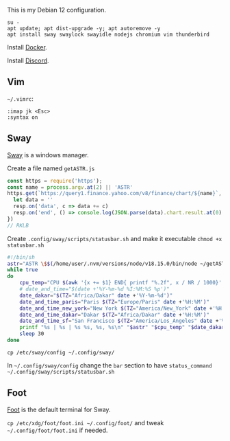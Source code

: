 This is my Debian 12 configuration.

```
su -
apt update; apt dist-upgrade -y; apt autoremove -y
apt install sway swaylock swayidle nodejs chromium vim thunderbird
```

Install [Docker](https://docs.docker.com/engine/install/debian/).

Install [Discord](https://discord.com/download).

## Vim

`~/.vimrc`: 
```
:imap jk <Esc>
:syntax on
```

## Sway

[Sway](https://swaywm.org/) is a windows manager.

Create a file named `getASTR.js`
```javascript
const https = require('https');
const name = process.argv.at(2) || 'ASTR'
https.get(`https://query1.finance.yahoo.com/v8/finance/chart/${name}`, resp => {
  let data = ''
  resp.on('data', c => data += c)
  resp.on('end', () => console.log(JSON.parse(data).chart.result.at(0).meta.regularMarketPrice))
})
// RKLB
```

Create `.config/sway/scripts/statusbar.sh` and make it executable `chmod +x statusbar.sh`

```bash
#!/bin/sh
astr="ASTR \$$(/home/user/.nvm/versions/node/v18.15.0/bin/node ~/getASTR.js)"
while true
do
    cpu_temp="CPU $(awk '{x += $1} END{ printf "%.2f", x / NR / 1000}' /sys/class/thermal/thermal_zone*/temp)°C"
    # date_and_time="$(date +'%Y-%m-%d %I:%M:%S %p')"
    date_dakar="$(TZ="Africa/Dakar" date +'%Y-%m-%d')"
    date_and_time_paris="Paris $(TZ="Europe/Paris" date +'%H:%M')"
    date_and_time_new_york="New York $(TZ="America/New_York" date +'%H:%M')"
    date_and_time_dakar="Dakar $(TZ="Africa/Dakar" date +'%H:%M')"
    date_and_time_sf="San Francisco $(TZ="America/Los_Angeles" date +'%H:%M')"
    printf "%s | %s | %s %s, %s, %s\n" "$astr" "$cpu_temp" "$date_dakar" "$date_and_time_paris" "$date_and_time_dakar" "$date_and_time_sf"
    sleep 30
done
```

`cp /etc/sway/config ~/.config/sway/`

In `~/.config/sway/config` change the `bar` section to have `status_command ~/.config/sway/scripts/statusbar.sh`

## Foot

[Foot](https://codeberg.org/dnkl/foot) is the default terminal for Sway.

`cp /etc/xdg/foot/foot.ini ~/.config/foot/` and tweak `~/.config/foot/foot.ini` if needed.


